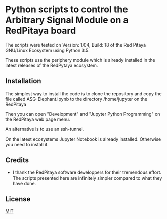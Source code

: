 # Python scripts to control the Arbitrary Signal Module on a RedPitaya board

The scripts were tested on Version: 1.04, Build: 18 of the Red Pitaya GNU/Linux Ecosystem using Python 3.5.

These scripts use the periphery module which is already installed in the latest releases of the RedPytaya ecosystem.  



## Installation

The simplest way to install the code is to clone the repository and copy the file called ASG-Elephant.ipynb to the directory /home/jupyter on the RedPitaya 

Then you can open "Development" and "Jupyter Python Programming" on the RedPitaya web page menu.

An alternative is to use an ssh-tunnel.

On the latest ecosystems Jupyter Notebook is already installed. Otherwise you need to install it.


## Credits

- I thank the RedPitaya software developpers for their tremendous effort. The scripts presented here are infinitely simpler compared to what they have done.

## License

[MIT](LICENSE)
